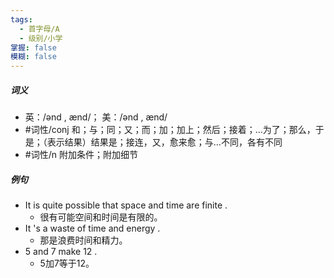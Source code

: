 ```yaml
---
tags:
  - 首字母/A
  - 级别/小学
掌握: false
模糊: false
---
```

##### 词义
- 英：/ənd , ænd/； 美：/ənd , ænd/
- #词性/conj  和；与；同；又；而；加；加上；然后；接着；…为了；那么，于是；（表示结果）结果是；接连，又，愈来愈；与…不同，各有不同
- #词性/n  附加条件；附加细节
##### 例句
- It is quite possible that space and time are finite .
	- 很有可能空间和时间是有限的。
- It 's a waste of time and energy .
	- 那是浪费时间和精力。
- 5 and 7 make 12 .
	- 5加7等于12。
